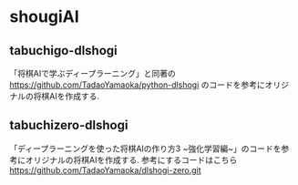 # shougiAI
## tabuchigo-dlshogi
「将棋AIで学ぶディープラーニング」と同著の https://github.com/TadaoYamaoka/python-dlshogi のコードを参考にオリジナルの将棋AIを作成する.
## tabuchizero-dlshogi
「ディープラーニングを使った将棋AIの作り方3 ~強化学習編~」のコードを参考にオリジナルの将棋AIを作成する.
参考にするコードはこちら https://github.com/TadaoYamaoka/dlshogi-zero.git